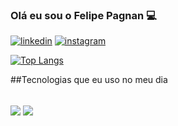 ### Olá eu sou o Felipe Pagnan 💻

[![linkedin](https://img.shields.io/badge/LinkedIn-0077B5?style=for-the-badge&logo=linkedin&logoColor=white)](https://www.linkedin.com/in/felipepagnan/)
[![instagram](https://img.shields.io/badge/Instagram-E4405F?style=for-the-badge&logo=instagram&logoColor=white)](https://www.instagram.com/felipe_pagnan/)

[![Top Langs](https://github-readme-stats.vercel.app/api/top-langs/?username=FelipePagnan)](https://github.com/FelipePagnan/github-readme-stats)

##Tecnologias que eu uso no meu dia

<div style="display: inline_block"><br/>
    <img align="center" alt"C#" src="https://img.shields.io/badge/C%23-239120?style=for-the-badge&logo=c-sharp&logoColor=white"/>
    <img align="center" alt"Java" src="https://img.shields.io/badge/Java-ED8B00?style=for-the-badge&logo=java&logoColor=white"/>
</div>
